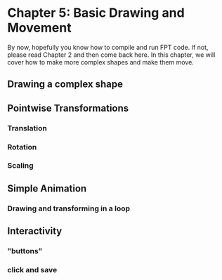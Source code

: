 # Chapter 5: Basic Drawing and Movement

By now, hopefully you know how to compile and run FPT code. If not, please read Chapter 2 and then come back here. In this chapter, we will cover how to make more complex shapes and make them move.

## Drawing a complex shape

## Pointwise Transformations
 
### Translation

### Rotation

### Scaling

## Simple Animation

### Drawing and transforming in a loop 

## Interactivity

### "buttons"

### click and save
